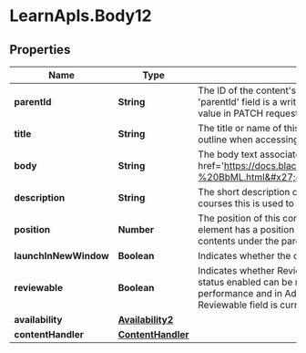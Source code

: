 # LearnApIs.Body12

## Properties
Name | Type | Description | Notes
------------ | ------------- | ------------- | -------------
**parentId** | **String** | The ID of the content&#x27;s parent.  Note that top-level contents do not have parents. The &#x27;parentId&#x27; field is a writable field as of the Bb Learn 3200.6.0 release.  Specifying a new value in PATCH requests allows the Content object to be moved from one parent to another. | [optional] 
**title** | **String** | The title or name of this content. Typically shown as the main text to click in the course outline when accessing the content. | 
**body** | **String** | The body text associated with this content. This field supports BbML; see &lt;a target&#x3D;&#x27;_blank&#x27; href&#x3D;&#x27;https://docs.blackboard.com/learn/REST/Blackboard%20Markup%20Language%20-%20BbML.html&#x27;&gt;here&lt;/a&gt; for more information. | [optional] 
**description** | **String** | The short description of this content.  This field is not used in Classic courses.  For Ultra courses this is used to show information directly on the course outline. | [optional] 
**position** | **Number** | The position of this content within its parent folder. Position values are zero-based (the first element has a position value of zero, not one). Default position is last in the list of child contents under the parent. | [optional] 
**launchInNewWindow** | **Boolean** | Indicates whether the content is going to open in a new window.  **Since**: 3800.10.0 | [optional] 
**reviewable** | **Boolean** | Indicates whether Review Status is enabled for this content. Content items with review status enabled can be marked as reviewed by students. This can be used to track performance and in Adaptive Release rules to control the release of other content. Reviewable field is currently being used only in Classic courses.  **Since**: 3700.15.0 | [optional] 
**availability** | [**Availability2**](Availability2.md) |  | [optional] 
**contentHandler** | [**ContentHandler**](ContentHandler.md) |  | [optional] 
